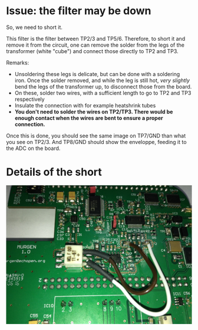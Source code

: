 # Issue: the filter may be down

So, we need to short it.

This filter is the filter between TP2/3 and TP5/6. Therefore, to short it and remove it from the circuit, one can remove the solder from the legs of the transformer (white "cube") and connect those directly to TP2 and TP3.

Remarks:

* Unsoldering these legs is delicate, but can be done with a soldering iron. Once the solder removed, and while the leg is still hot, _very slightly_ bend the legs of the transformer up, to disconnect those from the board. 
* On these, solder two wires, with a sufficient length to go to TP2 and TP3 respectively
* Insulate the connection with for example heatshrink tubes
* __You don't need to solder the wires on TP2/TP3. There would be enough contact when the wires are bent to ensure a proper connection.__

Once this is done, you should see the same image on TP7/GND than what you see on TP2/3. And TP8/GND should show the enveloppe, feeding it to the ADC on the board.

# Details of the short

![](2016-06-25/IMG_2570_annotations.JPG)
